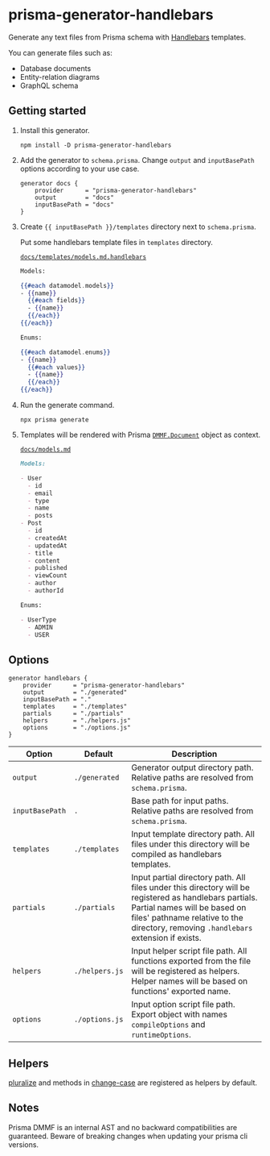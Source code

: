 # prisma-generator-handlebars

Generate any text files from Prisma schema with [Handlebars](https://handlebarsjs.com) templates.

You can generate files such as:

- Database documents
- Entity-relation diagrams
- GraphQL schema

## Getting started

1. Install this generator.

   ```
   npm install -D prisma-generator-handlebars
   ```

2. Add the generator to `schema.prisma`. Change `output` and `inputBasePath` options according to your use case.

   ```prisma
   generator docs {
       provider      = "prisma-generator-handlebars"
       output        = "docs"
       inputBasePath = "docs"
   }
   ```

3. Create `{{ inputBasePath }}/templates` directory next to `schema.prisma`.

   Put some handlebars template files in `templates` directory.

   [`docs/templates/models.md.handlebars`](prisma/docs/templates/models.md.handlebars)

   ```handlebars
   Models:

   {{#each datamodel.models}}
   - {{name}}
     {{#each fields}}
     - {{name}}
     {{/each}}
   {{/each}}

   Enums:

   {{#each datamodel.enums}}
   - {{name}}
     {{#each values}}
     - {{name}}
     {{/each}}
   {{/each}}
   ```

4. Run the generate command.

   ```
   npx prisma generate
   ```

5. Templates will be rendered with Prisma [`DMMF.Document`](https://github.com/prisma/prisma/blob/main/packages/generator-helper/src/dmmf.ts) object as context.

   [`docs/models.md`](prisma/docs/models.md)

   ```markdown
   Models:

   - User
     - id
     - email
     - type
     - name
     - posts
   - Post
     - id
     - createdAt
     - updatedAt
     - title
     - content
     - published
     - viewCount
     - author
     - authorId

   Enums:

   - UserType
     - ADMIN
     - USER
   ```

## Options

```prisma
generator handlebars {
    provider      = "prisma-generator-handlebars"
    output        = "./generated"
    inputBasePath = "."
    templates     = "./templates"
    partials      = "./partials"
    helpers       = "./helpers.js"
    options       = "./options.js"
}
```

| Option          | Default        | Description                                                                                                                                                                                                                   |
| --------------- | -------------- | ----------------------------------------------------------------------------------------------------------------------------------------------------------------------------------------------------------------------------- |
| `output`        | `./generated`  | Generator output directory path. Relative paths are resolved from `schema.prisma`.                                                                                                                                            |
| `inputBasePath` | `.`            | Base path for input paths. Relative paths are resolved from `schema.prisma`.                                                                                                                                                  |
| `templates`     | `./templates`  | Input template directory path. All files under this directory will be compiled as handlebars templates.                                                                                                                       |
| `partials`      | `./partials`   | Input partial directory path. All files under this directory will be registered as handlebars partials. Partial names will be based on files' pathname relative to the directory, removing `.handlebars` extension if exists. |
| `helpers`       | `./helpers.js` | Input helper script file path. All functions exported from the file will be registered as helpers. Helper names will be based on functions' exported name.                                                                    |
| `options`       | `./options.js` | Input option script file path. Export object with names `compileOptions` and `runtimeOptions`.                                                                                                                                |

## Helpers

[pluralize](https://github.com/plurals/pluralize) and methods in [change-case](https://github.com/blakeembrey/change-case) are registered as helpers by default.

## Notes

Prisma DMMF is an internal AST and no backward compatibilities are guaranteed. Beware of breaking changes when updating your prisma cli versions.
